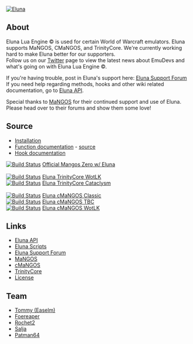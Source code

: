 [![Eluna](https://dl.dropbox.com/u/98478761/eluna-DBCA-Designs.png)](https://github.com/ElunaLuaEngine/Eluna)

## About

Eluna Lua Engine © is used for certain World of Warcraft emulators. Eluna supports MaNGOS, CMaNGOS, and TrinityCore.
We're currently working hard to make Eluna better for our supporters.<br />
Follow us on our [Twitter](https://twitter.com/EmuDevs) page to view the latest news about EmuDevs and what's going on with Eluna Lua Engine ©.

If you're having trouble, post in Eluna's support here: [Eluna Support Forum](http://emudevs.com/forumdisplay.php/84-Support)<br />
If you need help regarding methods, hooks and other wiki related documentation, go to [Eluna API](http://eluna.emudevs.com/).

Special thanks to [MaNGOS](http://getmangos.eu/) for their continued support and use of Eluna. Please head over to their forums and show them some love!

## Source

* [Installation](https://github.com/ElunaLuaEngine/Eluna/blob/master/docs/INSTALL.md)
* [Function documentation](http://eluna.emudevs.com/) - [source](https://github.com/ElunaLuaEngine/Eluna/blob/master/LuaFunctions.cpp)
* [Hook documentation](https://github.com/ElunaLuaEngine/Eluna/blob/master/Hooks.h)

[![Build Status](https://travis-ci.org/mangoszero/server.png?branch=master)](https://travis-ci.org/mangoszero/server) [Official Mangos Zero w/ Eluna](https://github.com/mangoszero/server)<br />
<br />
[![Build Status](https://travis-ci.org/ElunaLuaEngine/ElunaTrinityWotlk.png?branch=master)](https://travis-ci.org/ElunaLuaEngine/ElunaTrinityWotlk) [Eluna TrinityCore WotLK](https://github.com/ElunaLuaEngine/ElunaTrinityWotlk)<br />
[![Build Status](https://travis-ci.org/ElunaLuaEngine/ElunaTrinityCata.png?branch=master)](https://travis-ci.org/ElunaLuaEngine/ElunaTrinityCata) [Eluna TrinityCore Cataclysm](https://github.com/ElunaLuaEngine/ElunaTrinityCata)<br />
<br />
[![Build Status](https://travis-ci.org/ElunaLuaEngine/ElunaMangosClassic.png?branch=master)](https://travis-ci.org/ElunaLuaEngine/ElunaMangosClassic) [Eluna cMaNGOS Classic](https://github.com/ElunaLuaEngine/ElunaMangosClassic)<br />
[![Build Status](https://travis-ci.org/ElunaLuaEngine/ElunaMangosTbc.png?branch=master)](https://travis-ci.org/ElunaLuaEngine/ElunaMangosTbc) [Eluna cMaNGOS TBC](https://github.com/ElunaLuaEngine/ElunaMangosTbc)<br />
[![Build Status](https://travis-ci.org/ElunaLuaEngine/ElunaMangosWotlk.png?branch=master)](https://travis-ci.org/ElunaLuaEngine/ElunaMangosWotlk) [Eluna cMaNGOS WotLK](https://github.com/ElunaLuaEngine/ElunaMangosWotlk)

## Links

* [Eluna API](http://eluna.emudevs.com/)
* [Eluna Scripts](https://github.com/ElunaLuaEngine/Scripts)
* [Eluna Support Forum](http://emudevs.com/forumdisplay.php/84-Support)
* [MaNGOS](http://getmangos.eu/)
* [cMaNGOS](http://cmangos.net/)
* [TrinityCore](http://www.trinitycore.org/)
* [License](https://github.com/ElunaLuaEngine/Eluna/blob/master/docs/LICENSE.md)

## Team

* [Tommy (Easelm)](https://github.com/Easelm)
* [Foereaper](https://github.com/Foereaper)
* [Rochet2](https://github.com/Rochet2)
* [Salja](https://github.com/Salja)
* [Patman64](https://github.com/Patman64)
